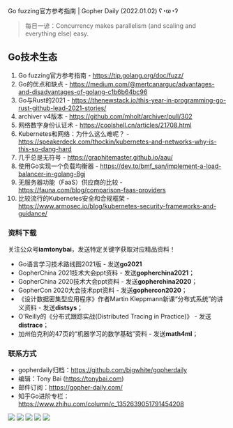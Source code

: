Go fuzzing官方参考指南 | Gopher Daily (2022.01.02) ʕ◔ϖ◔ʔ

>每日一谚：Concurrency makes parallelism (and scaling and everything else) easy.

## Go技术生态

1. Go fuzzing官方参考指南 - https://tip.golang.org/doc/fuzz/
2. Go的优点和缺点 - https://medium.com/@mertcanarguc/advantages-and-disadvantages-of-golang-c1b6b64bc96
3. Go与Rust的2021 - https://thenewstack.io/this-year-in-programming-go-rust-github-lead-2021-stories/
4. archiver v4版本 - https://github.com/mholt/archiver/pull/302
5. 网络数字身份认证术 -  https://coolshell.cn/articles/21708.html
6. Kubernetes和网络：为什么这么难呢？ - https://speakerdeck.com/thockin/kubernetes-and-networks-why-is-this-so-dang-hard
7. 几乎总是无符号 - https://graphitemaster.github.io/aau/
8. 使用Go实现一个负载均衡器 - https://dev.to/bmf_san/implement-a-load-balancer-in-golang-8gj
9. 无服务器功能（FaaS）供应商的比较 - https://fauna.com/blog/comparison-faas-providers
10. 比较流行的Kubernetes安全和合规框架 - https://www.armosec.io/blog/kubernetes-security-frameworks-and-guidance/

### 资料下载

关注公众号**iamtonybai**，发送特定关键字获取对应精品资料！

* Go语言学习技术路线图2021版 - 发送**go2021**
* GopherChina 2021技术大会ppt资料 - 发送**gopherchina2021**；
* GopherChina 2020技术大会ppt资料 - 发送**gopherchina2020**；
* GopherCon 2020大会技术ppt资料 - 发送**gophercon2020**；
* 《设计数据密集型应用程序》作者Martin Kleppmann新课“分布式系统”的讲义资料 - 发送**distsys**；
* O'Reilly的《分布式跟踪实战(Distributed Tracing in Practice)》 - 发送**distrace**；
* 加州伯克利的47页的“机器学习的数学基础”资料 - 发送**math4ml**；

### 联系方式

* gopherdaily归档：https://github.com/bigwhite/gopherdaily
* 编辑：Tony Bai (https://tonybai.com)
* 邮件订阅：https://gopher-daily.com/
* 知乎Go进阶专栏：https://www.zhihu.com/column/c_1352639051791454208

![](https://mmbiz.qpic.cn/mmbiz_png/cH6WzfQ94mb54jsFJZ3Knmz8obUsf3PBShthmdSw5E01TcYmUReGkj0BWpxHak1HlnlzHvLmKax53YSGr7aNlA/0?wx_fmt=png)
![](https://mmbiz.qpic.cn/mmbiz_jpg/cH6WzfQ94mb54jsFJZ3Knmz8obUsf3PBDKyzaL44T9g1YiaYeujWa3QRrVC21SnO9h9qc2ia6ibyicc6LUdnD0ibymw/0?wx_fmt=jpeg)
![](https://mmbiz.qpic.cn/mmbiz_jpg/cH6WzfQ94mb54jsFJZ3Knmz8obUsf3PBVkLTWauQTKuwBfDjBzRvcPibRvN9xPCZyPDuz4oalon271El1nVHQNA/0?wx_fmt=jpeg)
![](https://mmbiz.qpic.cn/mmbiz_png/cH6WzfQ94mb54jsFJZ3Knmz8obUsf3PBIMyZScLjHJSVL4jnaGBSFYZNhRQEwdUoGsAISHfVKfCHhWPic8yY0Ow/0?wx_fmt=png)
![](https://mmbiz.qpic.cn/mmbiz_png/cH6WzfQ94mb54jsFJZ3Knmz8obUsf3PBrSoqeMvoWCticN2cpU64fJ0FYQdXJhP7ia7WRh8628uOAsQYeE2NibRRw/0?wx_fmt=png)

